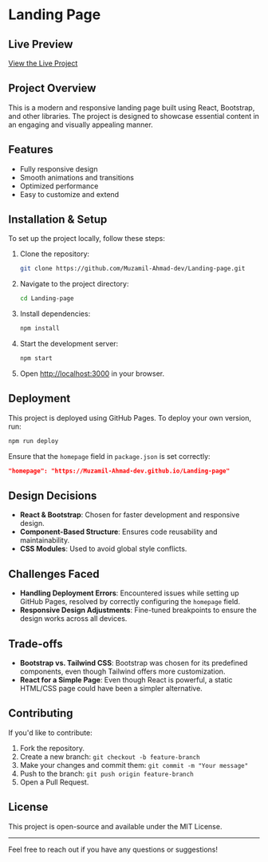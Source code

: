 # Landing Page

## Live Preview
[View the Live Project](https://Muzamil-Ahmad-dev.github.io/Landing-page)

## Project Overview
This is a modern and responsive landing page built using React, Bootstrap, and other libraries. The project is designed to showcase essential content in an engaging and visually appealing manner.

## Features
- Fully responsive design
- Smooth animations and transitions
- Optimized performance
- Easy to customize and extend

## Installation & Setup
To set up the project locally, follow these steps:

1. Clone the repository:
   ```sh
   git clone https://github.com/Muzamil-Ahmad-dev/Landing-page.git
   ```
2. Navigate to the project directory:
   ```sh
   cd Landing-page
   ```
3. Install dependencies:
   ```sh
   npm install
   ```
4. Start the development server:
   ```sh
   npm start
   ```
5. Open [http://localhost:3000](http://localhost:3000) in your browser.

## Deployment
This project is deployed using GitHub Pages.
To deploy your own version, run:
```sh
npm run deploy
```
Ensure that the `homepage` field in `package.json` is set correctly:
```json
"homepage": "https://Muzamil-Ahmad-dev.github.io/Landing-page"
```

## Design Decisions
- **React & Bootstrap**: Chosen for faster development and responsive design.
- **Component-Based Structure**: Ensures code reusability and maintainability.
- **CSS Modules**: Used to avoid global style conflicts.

## Challenges Faced
- **Handling Deployment Errors**: Encountered issues while setting up GitHub Pages, resolved by correctly configuring the `homepage` field.
- **Responsive Design Adjustments**: Fine-tuned breakpoints to ensure the design works across all devices.

## Trade-offs
- **Bootstrap vs. Tailwind CSS**: Bootstrap was chosen for its predefined components, even though Tailwind offers more customization.
- **React for a Simple Page**: Even though React is powerful, a static HTML/CSS page could have been a simpler alternative.

## Contributing
If you'd like to contribute:
1. Fork the repository.
2. Create a new branch: `git checkout -b feature-branch`
3. Make your changes and commit them: `git commit -m "Your message"`
4. Push to the branch: `git push origin feature-branch`
5. Open a Pull Request.

## License
This project is open-source and available under the MIT License.

---
Feel free to reach out if you have any questions or suggestions!

